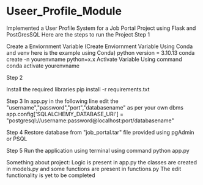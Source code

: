 # Useer_Profile_Module
Implemented a User Profile System for a Job Portal Project using Flask and PostGresSQL
Here are the steps to run the Project
Step 1

Create a Enviornment Variable (Create Enviornment Variable Using Conda and venv here is the example using Conda)
python version = 3.10.13
conda create -n yourenvname python=x.x
Activate Variable Using command
conda activate yourenvname

Step 2

Install the required libraries
pip install -r requirements.txt

Step 3
In app.py
in the following line edit the "username","password","port","databasename" as per your own dbms
app.config['SQLALCHEMY_DATABASE_URI'] = "postgresql://username:password@localhost:port/databasename"

Step 4
Restore database from "job_portal.tar" file provided using pgAdmin or PSQL

Step 5
Run the application using terminal using command python app.py

Something about project:
Logic is present in app.py the classes are created in models.py and some functions are present in functions.py
The edit functionality is yet to be completed
